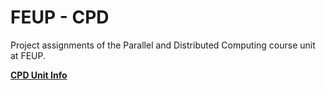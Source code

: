 # FEUP - CPD

Project assignments of the Parallel and Distributed Computing course unit at FEUP.

[**CPD Unit Info**](https://sigarra.up.pt/feup/pt/ucurr_geral.ficha_uc_view?pv_ocorrencia_id=520333)
